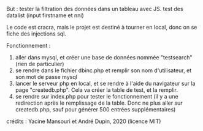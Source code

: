 But : tester la filtration des données dans un tableau avec JS.
test des datalist (input firstname et nni)

Le code est cracra, mais le projet est destiné à tourner en local, donc on se fiche des injections sql.

Fonctionnement :
1. aller dans mysql, et créer une base de données nommée "testsearch" (rien de particulier)
2. se rendre dans le fichier dbinc.php et remplir son nom d'utilisateur, et son mot de passe mysql
3. lancer le serveur php en local, et se rendre à l'aide du navigateur sur la page "createdb.php". Cela va créer la table de test, et la remplir.
4. se rendre sur index.php pour tester le fonctionnement (il y a une redirection après le remplissage de la table. Donc ne plus aller sur createdb.php, sauf pour générer 500 entrées supplémentaires)

crédits : Yacine Mansouri et André Dupin, 2020 (licence MIT)